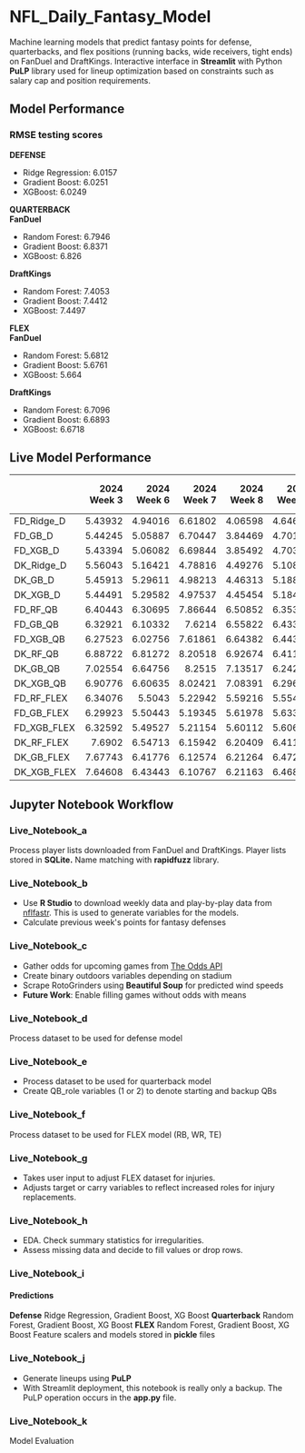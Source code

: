 # NFL_Daily_Fantasy_Model
Machine learning models that predict fantasy points for defense, quarterbacks, and flex positions (running backs, wide receivers, tight ends) on FanDuel and DraftKings. Interactive interface in **Streamlit** with Python **PuLP** library used for lineup optimization based on constraints such as salary cap and position requirements.

## Model Performance
### RMSE testing scores
**DEFENSE**
- Ridge Regression: 6.0157
- Gradient Boost: 6.0251
- XGBoost: 6.0249

**QUARTERBACK**<br>
**FanDuel**
- Random Forest: 6.7946
- Gradient Boost: 6.8371
- XGBoost: 6.826

**DraftKings**
- Random Forest: 7.4053
- Gradient Boost: 7.4412
- XGBoost: 7.4497

**FLEX**<br>
**FanDuel**
- Random Forest: 5.6812
- Gradient Boost: 5.6761
- XGBoost: 5.664

**DraftKings**
- Random Forest: 6.7096
- Gradient Boost: 6.6893
- XGBoost: 6.6718

## Live Model Performance
|             |   2024 Week 3 |   2024 Week 6 |   2024 Week 7 |   2024 Week 8 |   2024 Week 9 |   2024 Week 10 |
|:------------|--------------:|--------------:|--------------:|--------------:|--------------:|---------------:|
| FD_Ridge_D  |       5.43932 |       4.94016 |       6.61802 |       4.06598 |       4.64662 |        6.44919 |
| FD_GB_D     |       5.44245 |       5.05887 |       6.70447 |       3.84469 |       4.70134 |        6.38519 |
| FD_XGB_D    |       5.43394 |       5.06082 |       6.69844 |       3.85492 |       4.70386 |        6.38193 |
| DK_Ridge_D  |       5.56043 |       5.16421 |       4.78816 |       4.49276 |       5.10845 |        5.63909 |
| DK_GB_D     |       5.45913 |       5.29611 |       4.98213 |       4.46313 |       5.18824 |        5.63218 |
| DK_XGB_D    |       5.44491 |       5.29582 |       4.97537 |       4.45454 |       5.18407 |        5.62915 |
| FD_RF_QB    |       6.40443 |       6.30695 |       7.86644 |       6.50852 |       6.35382 |        6.79816 |
| FD_GB_QB    |       6.32921 |       6.10332 |       7.6214  |       6.55822 |       6.43341 |        6.88316 |
| FD_XGB_QB   |       6.27523 |       6.02756 |       7.61861 |       6.64382 |       6.44374 |        6.81333 |
| DK_RF_QB    |       6.88722 |       6.81272 |       8.20518 |       6.92674 |       6.41128 |        6.87663 |
| DK_GB_QB    |       7.02554 |       6.64756 |       8.2515  |       7.13517 |       6.24201 |        6.84189 |
| DK_XGB_QB   |       6.90776 |       6.60635 |       8.02421 |       7.08391 |       6.29617 |        6.95214 |
| FD_RF_FLEX  |       6.34076 |       5.5043  |       5.22942 |       5.59216 |       5.55466 |        4.71361 |
| FD_GB_FLEX  |       6.29923 |       5.50443 |       5.19345 |       5.61978 |       5.63362 |        4.71557 |
| FD_XGB_FLEX |       6.32592 |       5.49527 |       5.21154 |       5.60112 |       5.60693 |        4.73311 |
| DK_RF_FLEX  |       7.6902  |       6.54713 |       6.15942 |       6.20409 |       6.41163 |        5.30416 |
| DK_GB_FLEX  |       7.67743 |       6.41776 |       6.12574 |       6.21264 |       6.47226 |        5.2633  |
| DK_XGB_FLEX |       7.64608 |       6.43443 |       6.10767 |       6.21163 |       6.46891 |        5.27845 |

## Jupyter Notebook Workflow

### Live_Notebook_a
Process player lists downloaded from FanDuel and DraftKings. Player lists stored in **SQLite.** Name matching with **rapidfuzz** library.

### Live_Notebook_b
- Use **R Studio** to download weekly data and play-by-play data from [nflfastr](https://www.nflfastr.com/articles/beginners_guide.html). This is used to generate variables for the models.
- Calculate previous week's points for fantasy defenses

### Live_Notebook_c
- Gather odds for upcoming games from [The Odds API](https://the-odds-api.com/)
- Create binary outdoors variables depending on stadium
- Scrape RotoGrinders using **Beautiful Soup** for predicted wind speeds
- **Future Work**: Enable filling games without odds with means

### Live_Notebook_d
Process dataset to be used for defense model

### Live_Notebook_e
- Process dataset to be used for quarterback model
- Create QB_role variables (1 or 2) to denote starting and backup QBs

### Live_Notebook_f
Process dataset to be used for FLEX model (RB, WR, TE)

### Live_Notebook_g
- Takes user input to adjust FLEX dataset for injuries.
- Adjusts target or carry variables to reflect increased roles for injury replacements.

### Live_Notebook_h
- EDA. Check summary statistics for irregularities. 
- Assess missing data and decide to fill values or drop rows.

### Live_Notebook_i
#### Predictions
**Defense** Ridge Regression, Gradient Boost, XG Boost
**Quarterback** Random Forest, Gradient Boost, XG Boost
**FLEX** Random Forest, Gradient Boost, XG Boost
Feature scalers and models stored in **pickle** files

### Live_Notebook_j
- Generate lineups using **PuLP**
- With Streamlit deployment, this notebook is really only a backup. The PuLP operation occurs in the **app.py** file.

### Live_Notebook_k
Model Evaluation
